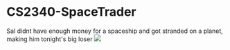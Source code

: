 # CS2340-SpaceTrader

Sal didnt have enough money for a spaceship and got stranded on a planet, making him tonight's big loser 
![](https://vignette.wikia.nocookie.net/impracticaljokers/images/0/02/Screen_Shot_2017-06-26_at_9.50.22_PM.png/revision/latest?cb=20170627045230)
